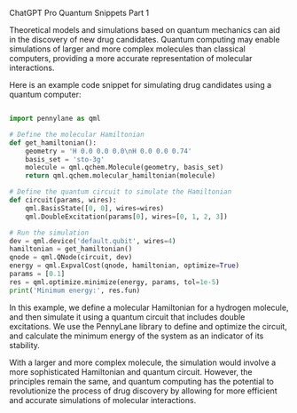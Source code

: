 ChatGPT Pro Quantum Snippets Part 1

Theoretical models and simulations based on quantum mechanics can aid in the discovery of new drug candidates. Quantum computing may enable simulations of larger and more complex molecules than classical computers, providing a more accurate representation of molecular interactions.

Here is an example code snippet for simulating drug candidates using a quantum computer:

```python

import pennylane as qml

# Define the molecular Hamiltonian
def get_hamiltonian():
    geometry = 'H 0.0 0.0 0.0\nH 0.0 0.0 0.74'
    basis_set = 'sto-3g'
    molecule = qml.qchem.Molecule(geometry, basis_set)
    return qml.qchem.molecular_hamiltonian(molecule)

# Define the quantum circuit to simulate the Hamiltonian
def circuit(params, wires):
    qml.BasisState([0, 0], wires=wires)
    qml.DoubleExcitation(params[0], wires=[0, 1, 2, 3])

# Run the simulation
dev = qml.device('default.qubit', wires=4)
hamiltonian = get_hamiltonian()
qnode = qml.QNode(circuit, dev)
energy = qml.ExpvalCost(qnode, hamiltonian, optimize=True)
params = [0.1]
res = qml.optimize.minimize(energy, params, tol=1e-5)
print('Minimum energy:', res.fun)

```

In this example, we define a molecular Hamiltonian for a hydrogen molecule, and then simulate it using a quantum circuit that includes double excitations. We use the PennyLane library to define and optimize the circuit, and calculate the minimum energy of the system as an indicator of its stability.

With a larger and more complex molecule, the simulation would involve a more sophisticated Hamiltonian and quantum circuit. However, the principles remain the same, and quantum computing has the potential to revolutionize the process of drug discovery by allowing for more efficient and accurate simulations of molecular interactions.
